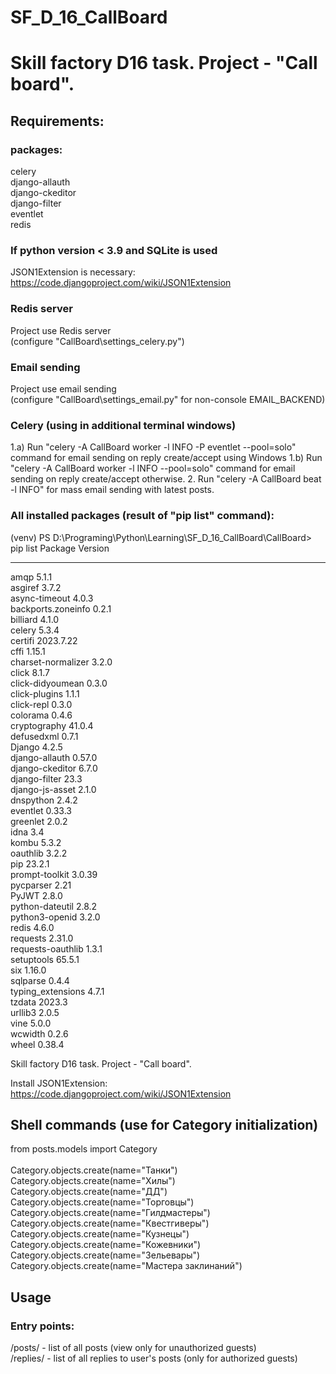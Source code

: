 # SF_D_16_CallBoard
# Skill factory D16 task. Project - "Call board".
## Requirements:
### packages:
celery<br>
django-allauth<br>
django-ckeditor<br>
django-filter<br>
eventlet<br>
redis

### If python version < 3.9 and SQLite is used
JSON1Extension is necessary:
https://code.djangoproject.com/wiki/JSON1Extension

### Redis server
Project use Redis server<br>
(configure "CallBoard\settings_celery.py")

### Email sending
Project use email sending<br>
(configure "CallBoard\settings_email.py" for non-console EMAIL_BACKEND)

### Celery (using in additional terminal windows)
1.a) Run "celery -A CallBoard worker -l INFO -P eventlet --pool=solo" command for email sending on reply create/accept using Windows
1.b) Run "celery -A CallBoard worker -l INFO --pool=solo" command for email sending on reply create/accept otherwise.
2. Run "celery -A CallBoard beat -l INFO" for mass email sending with latest posts.

### All installed packages (result of "pip list" command):
(venv) PS D:\Programing\Python\Learning\SF_D_16_CallBoard\CallBoard> pip list
Package            Version
------------------ ---------
amqp               5.1.1<br>
asgiref            3.7.2<br>
async-timeout      4.0.3<br>
backports.zoneinfo 0.2.1<br>
billiard           4.1.0<br>
celery             5.3.4<br>
certifi            2023.7.22<br>
cffi               1.15.1<br>
charset-normalizer 3.2.0<br>
click              8.1.7<br>
click-didyoumean   0.3.0<br>
click-plugins      1.1.1<br>
click-repl         0.3.0<br>
colorama           0.4.6<br>
cryptography       41.0.4<br>
defusedxml         0.7.1<br>
Django             4.2.5<br>
django-allauth     0.57.0<br>
django-ckeditor    6.7.0<br>
django-filter      23.3<br>
django-js-asset    2.1.0<br>
dnspython          2.4.2<br>
eventlet           0.33.3<br>
greenlet           2.0.2<br>
idna               3.4<br>
kombu              5.3.2<br>
oauthlib           3.2.2<br>
pip                23.2.1<br>
prompt-toolkit     3.0.39<br>
pycparser          2.21<br>
PyJWT              2.8.0<br>
python-dateutil    2.8.2<br>
python3-openid     3.2.0<br>
redis              4.6.0<br>
requests           2.31.0<br>
requests-oauthlib  1.3.1<br>
setuptools         65.5.1<br>
six                1.16.0<br>
sqlparse           0.4.4<br>
typing_extensions  4.7.1<br>
tzdata             2023.3<br>
urllib3            2.0.5<br>
vine               5.0.0<br>
wcwidth            0.2.6<br>
wheel              0.38.4<br>

Skill factory D16 task. Project - "Call board".

Install JSON1Extension:
https://code.djangoproject.com/wiki/JSON1Extension

## Shell commands (use for Category initialization)
from posts.models import Category<br>
<br>
Category.objects.create(name="Танки")<br>
Category.objects.create(name="Хилы")<br>
Category.objects.create(name="ДД")<br>
Category.objects.create(name="Торговцы")<br>
Category.objects.create(name="Гилдмастеры")<br>
Category.objects.create(name="Квестгиверы")<br>
Category.objects.create(name="Кузнецы")<br>
Category.objects.create(name="Кожевники")<br>
Category.objects.create(name="Зельевары")<br>
Category.objects.create(name="Мастера заклинаний")<br>

## Usage
### Entry points:
/posts/ - list of all posts (view only for unauthorized guests)<br>
/replies/ - list of all replies to user's posts (only for authorized guests)<br> 
